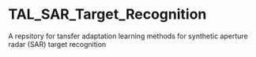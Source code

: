 # TAL_SAR_Target_Recognition
A repsitory for tansfer adaptation learning methods for synthetic aperture radar (SAR) target recognition
